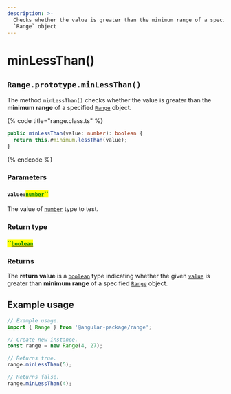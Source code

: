 ```yaml
---
description: >-
  Checks whether the value is greater than the minimum range of a specified
  `Range` object
---
```


# minLessThan()

## `Range.prototype.minLessThan()`

The method `minLessThan()` checks whether the value is greater than the **minimum range** of a specified [`Range`](broken-reference) object.

{% code title="range.class.ts" %}
```typescript
public minLessThan(value: number): boolean {
  return this.#minimum.lessThan(value);
}
```
{% endcode %}

### Parameters

#### `value:`[<mark style="color:green;">`number`</mark>](https://developer.mozilla.org/en-US/docs/Web/JavaScript/Reference/Global\_Objects/Number)<mark style="color:green;">``</mark>

The value of [`number`](https://developer.mozilla.org/en-US/docs/Web/JavaScript/Reference/Global\_Objects/Number) type to test.

### Return type

#### <mark style="color:green;">``</mark>[<mark style="color:green;">`boolean`</mark>](https://www.typescriptlang.org/docs/handbook/basic-types.html#boolean)&#x20;

### Returns

The **return value** is a [`boolean`](https://developer.mozilla.org/en-US/docs/Web/JavaScript/Reference/Global\_Objects/Boolean) type indicating whether the given [`value`](minlessthan.md#value-number) is greater than **minimum range** of a specified [`Range`](broken-reference) object.

## Example usage

```typescript
// Example usage.
import { Range } from '@angular-package/range';

// Create new instance.
const range = new Range(4, 27);

// Returns true.
range.minLessThan(5);

// Returns false.
range.minLessThan(4);
```
